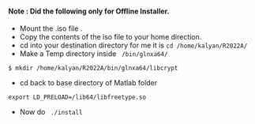 #### Note : Did the following only for Offline Installer.

* Mount the .iso file .
* Copy the contents of the iso file to your home direction.
* cd into your destination directory for me it is 
``` cd /home/kalyan/R2022A/ ```<br />
* Make a Temp directory inside 
``` /bin/glnxa64/```<br />

``` $ mkdir /home/kalyan/R2022A/bin/glnxa64/libcrypt ```

* cd back to base directory of Matlab folder

```export LD_PRELOAD=/lib64/libfreetype.so```

* Now do ``` ./install```